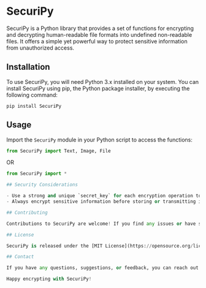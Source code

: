 # SecuriPy

SecuriPy is a Python library that provides a set of functions for encrypting and decrypting human-readable file formats into undefined non-readable files. It offers a simple yet powerful way to protect sensitive information from unauthorized access.

## Installation

To use SecuriPy, you will need Python 3.x installed on your system. You can install SecuriPy using pip, the Python package installer, by executing the following command:

```shell
pip install SecuriPy
```

## Usage

Import the `SecuriPy` module in your Python script to access the functions:

```python
from SecuriPy import Text, Image, File
```
OR
```python
from SecuriPy import *

## Security Considerations

- Use a strong and unique `secret_key` for each encryption operation to enhance security. Avoid using easily guessable or common phrases.
- Always encrypt sensitive information before storing or transmitting it. SecuriPy is a tool for obfuscating the data but does not provide additional security measures for data storage or transmission.

## Contributing

Contributions to SecuriPy are welcome! If you find any issues or have suggestions for improvement, please create a GitHub issue or submit a pull request.

## License

SecuriPy is released under the [MIT License](https://opensource.org/licenses/MIT). See the [LICENSE](https://github.com/Anupam1707/SecuriPy/blob/main/LICENSE) file for more details.

## Contact

If you have any questions, suggestions, or feedback, you can reach out to the project maintainers at [programmer.tiak@gmail.com](mailto:programmer.tiak@gmail.com).

Happy encrypting with SecuriPy!